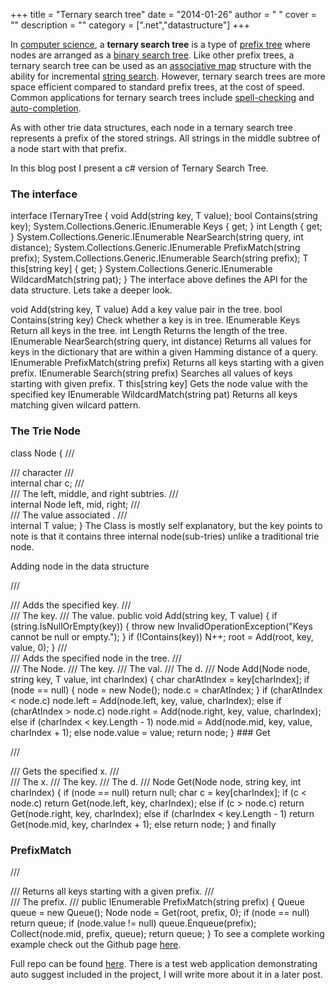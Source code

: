 
+++
title = "Ternary search tree"
date = "2014-01-26"
author = " "
cover = ""
description = ""
category = [".net","datastructure"]
+++

In [computer science](http://en.wikipedia.org/wiki/Computer_science), a **ternary search tree** is a type of [prefix tree](http://en.wikipedia.org/wiki/Trie) where nodes are arranged as a [binary search tree](http://en.wikipedia.org/wiki/Binary_search_tree). Like other prefix trees, a ternary search tree can be used as an [associative map](http://en.wikipedia.org/wiki/Associative_map) structure with the ability for incremental [string search](http://en.wikipedia.org/wiki/String_search). However, ternary search trees are more space efficient compared to standard prefix trees, at the cost of speed. Common applications for ternary search trees include [spell-checking](http://en.wikipedia.org/wiki/Spell-check) and [auto-completion](http://en.wikipedia.org/wiki/Auto-completion).

 As with other trie data structures, each node in a ternary search tree represents a prefix of the stored strings. All strings in the middle subtree of a node start with that prefix.

 In this blog post I present a c# version of Ternary Search Tree.

 ### The interface

 interface ITernaryTree<T> { void Add(string key, T value); bool Contains(string key); System.Collections.Generic.IEnumerable<string> Keys { get; } int Length { get; } System.Collections.Generic.IEnumerable<T> NearSearch(string query, int distance); System.Collections.Generic.IEnumerable<string> PrefixMatch(string prefix); System.Collections.Generic.IEnumerable<T> Search(string prefix); T this[string key] { get; } System.Collections.Generic.IEnumerable<string> WildcardMatch(string pat); } The interface above defines the API for the data structure. Lets take a deeper look.

   void Add(string key, T value) Add a key value pair in the tree.   bool Contains(string key) Check whether a key is in tree.   IEnumerable<string> <string> Keys  Return all keys in the tree.   int Length Returns the length of the tree.   IEnumerable<T> NearSearch(string query, int distance) Returns all values for keys in the dictionary that are within a given Hamming distance of a query.   IEnumerable<string> PrefixMatch(string prefix) Returns all keys starting with a given prefix.   IEnumerable<T> Search(string prefix) Searches all values of keys starting with given prefix.   T  this[string key] Gets the node value with the specified key   IEnumerable<string> WildcardMatch(string pat) Returns all keys matching given wilcard pattern.    

 ### The Trie Node

 class Node { /// <summary> /// character /// </summary> internal char c; /// <summary> /// The left, middle, and right subtries. /// </summary> internal Node left, mid, right; /// <summary> /// The value associated . /// </summary> internal T value; } The Class is mostly self explanatory, but the key points to note is that it contains three internal node(sub-tries) unlike a traditional trie node. 

 Adding node in the data structure

  /// <summary> /// Adds the specified key. /// </summary> /// <param name="key">The key.</param> /// <param name="value">The value.</param> public void Add(string key, T value) { if (string.IsNullOrEmpty(key)) { throw new InvalidOperationException("Keys cannot be null or empty."); } if (!Contains(key)) N++; root = Add(root, key, value, 0); } /// <summary> /// Adds the specified node in the tree. /// </summary> /// <param name="node">The Node.</param> /// <param name="key">The key.</param> /// <param name="value">The val.</param> /// <param name="charIndex">The d.</param> /// <returns></returns> Node Add(Node node, string key, T value, int charIndex) { char charAtIndex = key[charIndex]; if (node == null) { node = new Node(); node.c = charAtIndex; } if (charAtIndex < node.c) node.left = Add(node.left, key, value, charIndex); else if (charAtIndex > node.c) node.right = Add(node.right, key, value, charIndex); else if (charIndex < key.Length - 1) node.mid = Add(node.mid, key, value, charIndex + 1); else node.value = value; return node; } ### Get

  /// <summary> /// Gets the specified x. /// </summary> /// <param name="node">The x.</param> /// <param name="key">The key.</param> /// <param name="charIndex">The d.</param> /// <returns></returns> Node Get(Node node, string key, int charIndex) { if (node == null) return null; char c = key[charIndex]; if (c < node.c) return Get(node.left, key, charIndex); else if (c > node.c) return Get(node.right, key, charIndex); else if (charIndex < key.Length - 1) return Get(node.mid, key, charIndex + 1); else return node; } and finally

 ### PrefixMatch

  /// <summary> /// Returns all keys starting with a given prefix. /// </summary> /// <param name="prefix">The prefix.</param> /// <returns></returns> public IEnumerable<string> PrefixMatch(string prefix) { Queue<string> queue = new Queue<string>(); Node node = Get(root, prefix, 0); if (node == null) return queue; if (node.value != null) queue.Enqueue(prefix); Collect(node.mid, prefix, queue); return queue; } To see a complete working example check out the Github page [here](https://github.com/varunpant/TernaryTree/blob/master/TernaryTree/TernarySearchTree/TernaryTree.cs).

 Full repo can be found [here](https://github.com/varunpant/TernaryTree). There is a test web application demonstrating auto suggest included in the project, I will write more about it in a later post.



